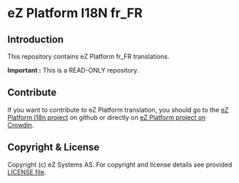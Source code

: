 # eZ Platform I18N fr_FR

## Introduction

This repository contains eZ Platform fr_FR translations.

**Important :** This is a READ-ONLY repository.

## Contribute

If you want to contribute to eZ Platform translation, you should go to the [eZ Platform I18n project][ezplatform-i18n] 
on github or directly on [eZ Platform project on Crowdin][crowdin-ezplatform].

## Copyright & License

Copyright (c) eZ Systems AS. For copyright and license details see provided [LICENSE file][licence].
 
[ezplatform-i18n]: https://github.com/ezsystems/ezplatform-i18n
[crowdin-ezplatform]: https://crowdin.com/project/ez-platform
[licence]: https://github.com/ezsystems/ezplatform-i18n/blob/master/LICENCE

